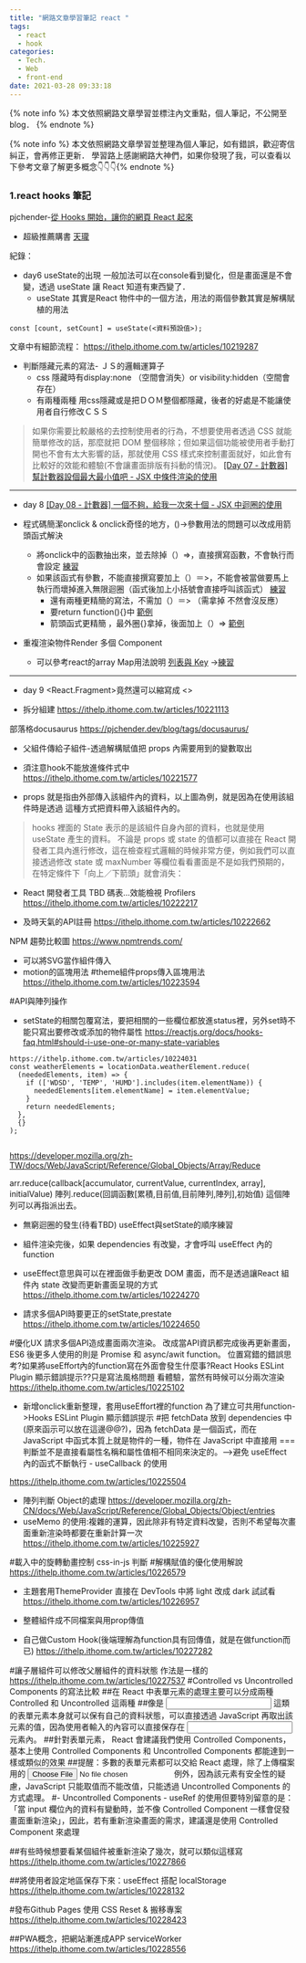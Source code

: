 ```yaml
---
title: "網路文章學習筆記 react "
tags:
  - react
  - hook
categories:
  - Tech.
  - Web
  - front-end
date: 2021-03-28 09:33:18
---
```


{% note info %} 本文依照網路文章學習並標注內文重點，個人筆記，不公開至blog． {% endnote %}



{% note info %} 本文依照網路文章學習並整理為個人筆記，如有錯誤，歡迎寄信糾正，會再修正更新．
學習路上感謝網路大神們，如果你發現了我，可以查看以下參考文章了解更多概念👇👇👇</div>{% endnote %}

<!--more-->

### 1.react hooks 筆記
pjchender-[從 Hooks 開始，讓你的網頁 React 起來](https://ithelp.ithome.com.tw/users/20103315/ironman/2668)  
- 超級推薦購書 [天瓏](https://www.tenlong.com.tw/products/9789864345083)

紀錄：
- day6 useState的出現
一般加法可以在console看到變化，但是畫面還是不會變，透過 useState 讓 React 知道有東西變了．
  - useState 其實是React 物件中的一個方法，用法的兩個參數其實是解構賦植的用法
```
const [count, setCount] = useState(<資料預設值>);
```
文章中有細節流程：
https://ithelp.ithome.com.tw/articles/10219287


- 判斷隱藏元素的寫法- ＪＳ的邏輯運算子
  - css 隱藏時有display:none （空間會消失）or visibility:hidden（空間會存在）
  - 有兩種兩種 用css隱藏或是把ＤＯＭ整個都隱藏，後者的好處是不能讓使用者自行修改ＣＳＳ
>如果你需要比較嚴格的去控制使用者的行為，不想要使用者透過 CSS 就能簡單修改的話，那麼就把 DOM 整個移除；但如果這個功能被使用者手動打開也不會有太大影響的話，那就使用 CSS 樣式來控制畫面就好，如此會有比較好的效能和體驗(不會讓畫面排版有抖動的情況)。
[[Day 07 - 計數器] 幫計數器設個最大最小值吧 - JSX 中條件渲染的使用](https://ithelp.ithome.com.tw/articles/10219716)

----
- day 8 [[Day 08 - 計數器] 一個不夠，給我一次來十個 - JSX 中迴圈的使用](https://ithelp.ithome.com.tw/articles/10220209)
- 程式碼簡潔onclick & onclick奇怪的地方，()->參數用法的問題可以改成用箭頭函式解決
  - 將onclick中的函數抽出來，並去除掉（）=>，直接撰寫函數，不會執行而會設定
  [練習](https://github.com/yumememooo/counter-water/commit/a084004203346ad204d5d53ff7fe4868a7d452c6)
  - 如果該函式有參數，不能直接撰寫要加上（）＝>，不能會被當做要馬上執行而壞掉進入無限迴圈（函式後加上小括號會直接呼叫該函式）
  [練習](https://github.com/yumememooo/counter-water/commit/71b627e3eefdf7b7aa97b35f44588cb6437a6135)
    - 還有兩種更精簡的寫法，不需加（）＝> （需拿掉 不然會沒反應）
    - 要return function(){}中 [範例](https://github.com/yumememooo/counter-water/commit/c1fd638c3238a484f8f4fc723a1c7e8f4289231b)
    - 箭頭函式更精簡 ，最外圈{}拿掉，後面加上（）=> [範例](https://github.com/yumememooo/counter-water/commit/1ebfae46ef066765ba7145e57dd22b79a0f53cac)

- 重複渲染物件Render 多個 Component
  - 可以參考react的array Map用法說明 [列表與 Key](https://zh-hant.reactjs.org/docs/lists-and-keys.html) ->[練習](https://github.com/yumememooo/counter-water/commit/90adbbdec4100f4f49010bce5305446e1780b3e6)

-----
- day 9 <React.Fragment>竟然還可以縮寫成 <>

- 拆分組建
https://ithelp.ithome.com.tw/articles/10221113

部落格docusaurus
https://pjchender.dev/blog/tags/docusaurus/

- 父組件傳給子組件-透過解構賦值把 props 內需要用到的變數取出
- 須注意hook不能放進條件式中
https://ithelp.ithome.com.tw/articles/10221577


- props 就是指由外部傳入該組件內的資料，以上圖為例，就是因為在使用該組件時是透過 <Counter maxNumber="30" minNumber="21" startingValue="25" /> 這種方式把資料帶入該組件內的。

>hooks 裡面的 State 表示的是該組件自身內部的資料，也就是使用 useState 產生的資料。
不論是 props 或 state 的值都可以直接在 React 開發者工具內進行修改，這在檢查程式邏輯的時候非常方便，例如我們可以直接透過修改 state 或 maxNumber 等欄位看看畫面是不是如我們預期的，在特定條件下「向上／下箭頭」就會消失：

- React 開發者工具
TBD 碼表...效能檢視 Profilers
https://ithelp.ithome.com.tw/articles/10222217

- 及時天氣的API註冊
https://ithelp.ithome.com.tw/articles/10222662

NPM 趨勢比較圖
https://www.npmtrends.com/


- 可以將SVG當作組件傳入
- motion的區塊用法
#theme組件props傳入區塊用法
https://ithelp.ithome.com.tw/articles/10223594

#API與陣列操作
- setState的相關包覆寫法，要把相關的一些欄位都放進status裡，另外set時不能只寫出要修改或添加的物件屬性
https://reactjs.org/docs/hooks-faq.html#should-i-use-one-or-many-state-variables
```
https://ithelp.ithome.com.tw/articles/10224031
const weatherElements = locationData.weatherElement.reduce(
  (neededElements, item) => {
    if (['WDSD', 'TEMP', 'HUMD'].includes(item.elementName)) {
      neededElements[item.elementName] = item.elementValue;
    }
    return neededElements;
  },
  {}
);


```
https://developer.mozilla.org/zh-TW/docs/Web/JavaScript/Reference/Global_Objects/Array/Reduce

arr.reduce(callback[accumulator, currentValue, currentIndex, array], initialValue)
陣列.reduce(回調函數[累積,目前值,目前陣列,陣列],初始值)
這個陣列可以再指派出去。

- 無窮迴圈的發生(待看TBD) useEffect與setState的順序練習
- 組件渲染完後，如果 dependencies 有改變，才會呼叫 useEffect 內的 function
- useEffect意思與可以在裡面做手動更改 DOM 畫面，而不是透過讓React 組件內 state 改變而更新畫面呈現的方式
https://ithelp.ithome.com.tw/articles/10224270

- 請求多個API時要更正的setState,prestate
https://ithelp.ithome.com.tw/articles/10224650


#優化UX 請求多個API造成畫面兩次渲染。
改成當API資訊都完成後再更新畫面，ES6 後更多人使用的則是 Promise 和 async/awit function。
位置寫錯的錯誤思考?如果將useEffort內的function寫在外面會發生什麼事?React Hooks ESLint Plugin 顯示錯誤提示??只是寫法風格問題
看體驗，當然有時候可以分兩次渲染
https://ithelp.ithome.com.tw/articles/10225102

- 新增onclick重新整理，套用useEffort裡的function
為了建立可共用function->Hooks ESLint Plugin 顯示錯誤提示
#把 fetchData 放到 dependencies 中(原來函示可以放在這邊@@?)，因為 fetchData 是一個函式，而在 JavaScript 中函式本質上就是物件的一種，物件在 JavaScript 中直接用 === 判斷並不是直接看屬性名稱和屬性值相不相同來決定的。-->避免 useEffect 內的函式不斷執行 - useCallback 的使用

https://ithelp.ithome.com.tw/articles/10225504

- 陣列判斷
Object的處理
https://developer.mozilla.org/zh-CN/docs/Web/JavaScript/Reference/Global_Objects/Object/entries
- useMemo 的使用:複雜的運算，因此除非有特定資料改變，否則不希望每次畫面重新渲染時都要在重新計算一次
https://ithelp.ithome.com.tw/articles/10225927

#載入中的旋轉動畫控制 css-in-js 判斷
#解構賦值的優化使用解說
https://ithelp.ithome.com.tw/articles/10226579

- 主題套用ThemeProvider
直接在 DevTools 中將 light 改成 dark 試試看
https://ithelp.ithome.com.tw/articles/10226957

- 整體組件成不同檔案與用prop傳值
- 自己做Custom Hook(後端理解為function具有回傳值，就是在做function而已)
https://ithelp.ithome.com.tw/articles/10227282

#讓子層組件可以修改父層組件的資料狀態 作法是一樣的
https://ithelp.ithome.com.tw/articles/10227537
#Controlled vs Uncontrolled Components 的寫法比較
##在 React 中表單元素的處理主要可以分成兩種 Controlled 和 Uncontrolled 這兩種
##像是 <input /> 這類的表單元素本身就可以保有自己的資料狀態，可以直接透過 JavaScript 再取出該元素的值，因為使用者輸入的內容可以直接保存在 <input /> 元素內。
##針對表單元素， React 會建議我們使用 Controlled Components，基本上使用 Controlled Components 和 Uncontrolled Components 都能達到一樣或類似的效果
##提醒：多數的表單元素都可以交給 React 處理，除了上傳檔案用的 <input type="file" /> 例外，因為該元素有安全性的疑慮，JavaScript 只能取值而不能改值，只能透過 Uncontrolled Components 的方式處理。
#- Uncontrolled Components - useRef 的使用但要特別留意的是：「當 input 欄位內的資料有變動時，並不像 Controlled Component 一樣會促發畫面重新渲染」，因此，若有重新渲染畫面的需求，建議還是使用 Controlled Component 來處理

##有些時候想要看某個組件被重新渲染了幾次，就可以類似這樣寫
https://ithelp.ithome.com.tw/articles/10227866


##將使用者設定地區保存下來：useEffect 搭配 localStorage
https://ithelp.ithome.com.tw/articles/10228132

#發布Github Pages 使用 CSS Reset & 搬移專案
https://ithelp.ithome.com.tw/articles/10228423

##PWA概念，把網站漸進成APP serviceWorker
https://ithelp.ithome.com.tw/articles/10228556
